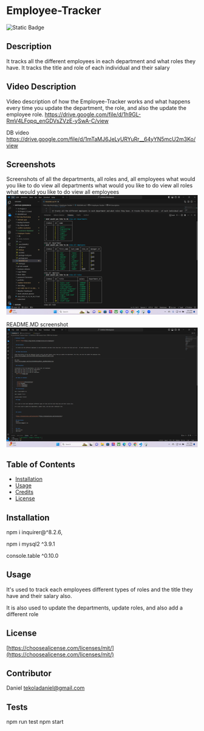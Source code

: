 
# Employee-Tracker
  
  ![Static Badge](https://img.shields.io/badge/license-mit-brightgreen)
    

  ## Description
  
  It tracks all the different employees in each department and what roles they have. It tracks the title and role   of each individual and their salary


  ## Video Description 

Video description of how the Employee-Tracker works and what happens every time you update the department, the role, and also the update the employee role.
https://drive.google.com/file/d/1h9GL-RmV4LFopq_enGDVsZVzE-ySwA-C/view


DB video
https://drive.google.com/file/d/1mTaMJ6JeLyURYuRr__64yYN5mcU2m3Ko/view


  ## Screenshots 

Screenshots of all the departments, all roles and, all employees
what would you like to do view all departments
what would you like to do view all roles
what would you like to do view all employees
  ![Alt text](image.png)
  
README.MD screenshot ![Alt text](image-1.png)

  ## Table of Contents 
  
  
  - [Installation](#installation)
  - [Usage](#usage)
  - [Credits](#credits)
  - [License](#license)
  
  ## Installation
  
npm i inquirer@^8.2.6,

npm i mysql2 ^3.9.1

console.table ^0.10.0
  
  ## Usage
  
  
 It's used to track each employees different types of roles and the title they have and their salary also.

It is also used to update the departments, update roles, and also add a different role 
  
  
  
  ## License
  

  [https://choosealicense.com/licenses/mit/](https://choosealicense.com/licenses/mit/)

  
  ## Contributor
  Daniel 
  tekoladaniel@gmail.com

  
  
  ## Tests
  npm run test
  npm start 
